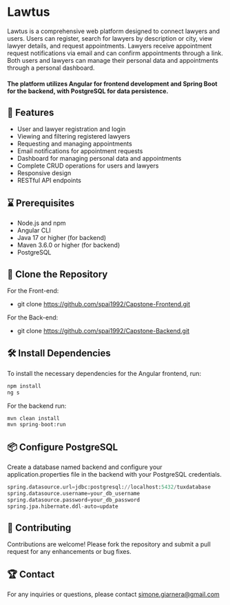 # Lawtus
Lawtus is a comprehensive web platform designed to connect lawyers and users. Users can register, search for lawyers by description or city, view lawyer details, and request appointments. Lawyers receive appointment request notifications via email and can confirm appointments through a link. Both users and lawyers can manage their personal data and appointments through a personal dashboard.

#### The platform utilizes Angular for frontend development and Spring Boot for the backend, with PostgreSQL for data persistence.

## 🌟 Features
- User and lawyer registration and login
- Viewing and filtering registered lawyers
- Requesting and managing appointments
- Email notifications for appointment requests
- Dashboard for managing personal data and appointments
- Complete CRUD operations for users and lawyers
- Responsive design
- RESTful API endpoints
  
## ⌛ Prerequisites
- Node.js and npm
- Angular CLI
- Java 17 or higher (for backend)
- Maven 3.6.0 or higher (for backend)
- PostgreSQL


## 📄 Clone the Repository
For the Front-end:
- git clone https://github.com/spai1992/Capstone-Frontend.git

For the Back-end:
- git clone https://github.com/spai1992/Capstone-Backend.git


## 🛠️ Install Dependencies
To install the necessary dependencies for the Angular frontend, run:

```py
npm install
ng s
```

For the backend run:
```py
mvn clean install
mvn spring-boot:run
```

## 📦 Configure PostgreSQL
Create a database named backend and configure your application.properties file in the backend with your PostgreSQL credentials.

```py
spring.datasource.url=jdbc:postgresql://localhost:5432/tuxdatabase
spring.datasource.username=your_db_username
spring.datasource.password=your_db_password
spring.jpa.hibernate.ddl-auto=update
```


## 🚀 Contributing
Contributions are welcome! Please fork the repository and submit a pull request for any enhancements or bug fixes.

## 🏆 Contact
For any inquiries or questions, please contact simone.giarnera@gmail.com
